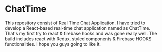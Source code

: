 # ChatTime
This repository consist of Real Time Chat Application.
I have tried to develop a React-based real-time chat application named as ChatTime.
That's my first try to react & firebase hooks and was gone really well.
The build includes react with Redux, styled components & Firebase HOOKS functionalities.
I hope you guys going to like it.
